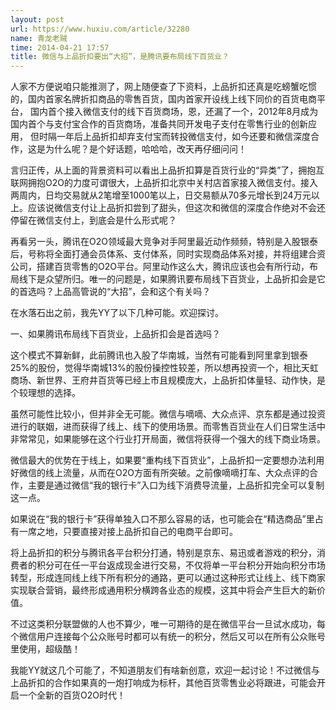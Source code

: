 ```yaml
---
layout: post
url: https://www.huxiu.com/article/32280
name: 青龙老贼
time: 2014-04-21 17:57
title: 微信与上品折扣要出“大招”，是腾讯要布局线下百货业？
---
```

人家不方便说咱只能推测了，网上随便查了下资料，上品折扣还真是吃螃蟹吃惯的，国内首家名牌折扣商品的零售百货，国内首家开设线上线下同价的百货电商平台， 国内首个接入微信支付的线下百货商场，恩，还漏了一个，2012年8月成为国内首个与支付宝合作的百货商场，准备共同开发电子支付在零售行业的创新应用， 但时隔一年后上品折扣却弃支付宝而转投微信支付，如今还要和微信深度合作，这是为什么呢？是个好话题，哈哈哈，改天再仔细问问！

言归正传，从上面的背景资料可以看出上品折扣算是百货行业的“异类”了，拥抱互联网拥抱O2O的力度可谓很大，上品折扣北京中关村店首家接入微信支付。接入 两周内，日均交易就从2笔增至1000笔以上，日交易额从70多元增长到24万元以上。应该说微信支付让上品折扣尝到了甜头，但这次和微信的深度合作绝对不会还停留在微信支付上，到底会是什么形式呢？

再看另一头，腾讯在O2O领域最大竞争对手阿里最近动作频频，特别是入股银泰后，号称将全面打通会员体系、支付体系，同时实现商品体系对接，并将组建合资公司，搭建百货零售的O2O平台。阿里动作这么大，腾讯应该也会有所行动，布局线下是众望所归。唯一的问题是，如果腾讯要布局线下百货业，上品折扣会是它的首选吗？上品高管说的“大招”，会和这个有关吗？

在水落石出之前，我先YY了以下几种可能。欢迎探讨。

一、如果腾讯布局线下百货业，上品折扣会是首选吗？

这个模式不算新鲜，此前腾讯也入股了华南城，当然有可能看到阿里拿到银泰25%的股份，觉得华南城13%的股份操控性较差，所以想再投资一个，相比天虹商场、新世界、王府井百货等已经上市且规模庞大，上品折扣体量轻、动作快，是个较理想的选择。

虽然可能性比较小，但并非全无可能。微信与嘀嘀、大众点评、京东都是通过投资进行的联姻，进而获得了线上、线下的使用场景。而零售百货业在人们日常生活中非常常见，如果能够在这个行业打开局面，微信将获得一个强大的线下商业场景。

微信最大的优势在于线上，如果要“重构线下百货业”，上品折扣一定要想办法利用好微信的线上流量，从而在O2O方面有所突破。之前像嘀嘀打车、大众点评的合作，主要是通过微信“我的银行卡”入口为线下消费导流量，上品折扣完全可以复制这一点。

如果说在“我的银行卡”获得单独入口不那么容易的话，也可能会在“精选商品”里占有一席之地，只要直接对接上品折扣自己的电商平台即可。

将上品折扣的积分与腾讯各平台积分打通，特别是京东、易迅或者游戏的积分，消费者的积分可在任一平台返成现金进行交易，不仅将单一平台积分开始向积分市场转型，形成连同线上线下所有积分的通路，更可以通过这种形式让线上、线下商家实现联合营销，最终形成通用积分横跨各业态的规模，这其中将会产生巨大的新价值。

不过这类积分联盟做的人也不算少，唯一可期待的是在微信平台一旦试水成功，每个微信用户连接每个公众账号时都可以有统一的积分，然后又可以在所有公众账号里使用，超级酷！

我能YY就这几个可能了，不知道朋友们有啥新创意，欢迎一起讨论！不过微信与上品折扣的合作如果真的一炮打响成为标杆，其他百货零售业必将跟进，可能会开启一个全新的百货O2O时代！

